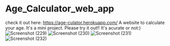 # Age_Calculator_web_app
check it out here: https://age-culator.herokuapp.com/
A website to calculate your age.
It's a mini project.
Please try it out!! It's acurate or not:)
![Screenshot (229)](https://user-images.githubusercontent.com/75971776/120932461-79668500-c713-11eb-8214-1c71f224bb95.png)
![Screenshot (230)](https://user-images.githubusercontent.com/75971776/120932463-7b304880-c713-11eb-9030-d25210f1271a.png)
![Screenshot (231)](https://user-images.githubusercontent.com/75971776/120932464-7c617580-c713-11eb-8510-dfad55abecc5.png)
![Screenshot (232)](https://user-images.githubusercontent.com/75971776/120932465-7cfa0c00-c713-11eb-8024-16eaa758ab3b.png)
